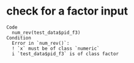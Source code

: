 # check for a factor input

    Code
      num_rev(test_data$pid_f3)
    Condition
      Error in `num_rev()`:
      ! `x` must be of class `numeric`
      i `test_data$pid_f3` is of class factor

